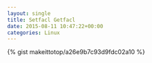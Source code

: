 ```yaml
---
layout: single                                                                                                              
title: Setfacl Getfacl                                                                                                                       
date: 2015-08-11 10:47:22+00:00                                                                                                                        
categories: Linux                                                                                                                
---                                                                                                                              
```


{% gist makeittotop/a26e9b7c93d9fdc02a10 %}                                                                                                           

